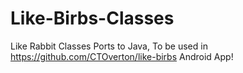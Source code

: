 # Like-Birbs-Classes
Like Rabbit Classes Ports to Java, To be used in https://github.com/CTOverton/like-birbs Android App!
